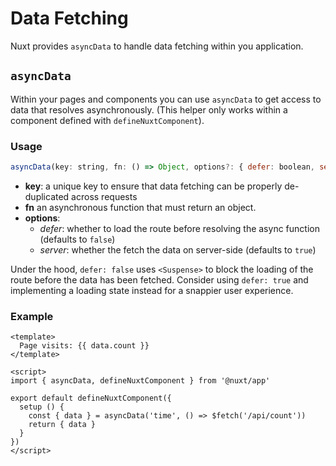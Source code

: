 # Data Fetching

Nuxt provides `asyncData` to handle data fetching within you application.

## `asyncData`

Within your pages and components you can use `asyncData` to get access to data that resolves asynchronously. (This helper only works within a component defined with `defineNuxtComponent`).

### Usage

```js
asyncData(key: string, fn: () => Object, options?: { defer: boolean, server: boolean })
```

* **key**: a unique key to ensure that data fetching can be properly de-duplicated across requests
* **fn** an asynchronous function that must return an object.
* **options**:
  - _defer_: whether to load the route before resolving the async function (defaults to `false`)
  - _server_: whether the fetch the data on server-side (defaults to `true`)

Under the hood, `defer: false` uses `<Suspense>` to block the loading of the route before the data has been fetched. Consider using `defer: true` and implementing a loading state instead for a snappier user experience.

### Example

```vue
<template>
  Page visits: {{ data.count }}
</template>

<script>
import { asyncData, defineNuxtComponent } from '@nuxt/app'

export default defineNuxtComponent({
  setup () {
    const { data } = asyncData('time', () => $fetch('/api/count'))
    return { data }
  }
})
</script>
```

